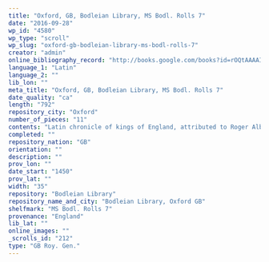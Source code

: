```yaml
---
title: "Oxford, GB, Bodleian Library, MS Bodl. Rolls 7"
date: "2016-09-28"
wp_id: "4580"
wp_type: "scroll"
wp_slug: "oxford-gb-bodleian-library-ms-bodl-rolls-7"
creator: "admin"
online_bibliography_record: "http://books.google.com/books?id=rOQtAAAAIAAJ&pg=PA558&lpg=PA558&dq=bodleian+library+pedigree+roll+2&source=bl&ots=YViuDY6a0W&sig=pR7fAhw7X8fupSiBIUJnBkRSl3I&hl=en&sa=X&ei=_-HCU4qzOMykyATosYLgCg&ved=0CD0Q6AEwBQ#v=onepage&q=bodleian%20library%20pedigree%20roll%202&f=false  p.558"
language_1: "Latin"
language_2: ""
lib_lon: ""
meta_title: "Oxford, GB, Bodleian Library, MS Bodl. Rolls 7"
date_quality: "ca"
length: "792"
repository_city: "Oxford"
number_of_pieces: "11"
contents: "Latin chronicle of kings of England, attributed to Roger Alban (or of St. Albans). Text is Lyell E."
completed: ""
repository_nation: "GB"
orientation: ""
description: ""
prov_lon: ""
date_start: "1450"
prov_lat: ""
width: "35"
repository: "Bodleian Library"
repository_name_and_city: "Bodleian Library, Oxford GB"
shelfmark: "MS Bodl. Rolls 7"
provenance: "England"
lib_lat: ""
online_images: ""
_scrolls_id: "212"
type: "GB Roy. Gen."
---
```



